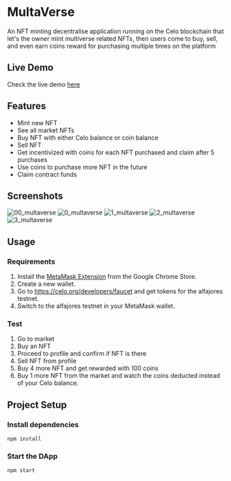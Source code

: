 # MultaVerse 

An NFT minting decentralise application running on the Celo blockchain that let's the owner mint multiverse related NFTs, then users come to buy, sell, 
and even earn coins reward for purchasing muitiple times on the platform

## Live Demo 
Check the live demo [here](https://princeibs.github.io/nft-minter-dapp/)

## Features 
- Mint new NFT
- See all market NFTs
- Buy NFT with either Celo balance or coin balance
- Sell NFT
- Get incentivized with coins for each NFT purchased and claim after 5 purchases
- Use coins to purchase more NFT in the future
- Claim contract funds

## Screenshots 
![00_multaverse](https://user-images.githubusercontent.com/64266194/175323581-1402ef24-7a6d-43ed-9f0d-98e4db4ac854.png)
![0_multaverse](https://user-images.githubusercontent.com/64266194/175324407-846cf1bd-a561-4cd0-9d59-38cc7242da6b.png)
![1_multaverse](https://user-images.githubusercontent.com/64266194/175323744-8771713b-a03e-4d48-9d90-96f2c3d0caa9.png)
![2_multaverse](https://user-images.githubusercontent.com/64266194/175323831-998fa208-6fa9-4ed1-8963-e63b98d0bcb3.png)
![3_multaverse](https://user-images.githubusercontent.com/64266194/175324313-2fde7860-162a-4afe-9f99-8cd717097a89.png)

## Usage 
### Requirements
1. Install the [MetaMask Extension](https://chrome.google.com/webstore/detail/metamask/nkbihfbeogaeaoehlefnkodbefgpgknn?hl=en) from the Google Chrome Store.
2. Create a new wallet.
3. Go to https://celo.org/developers/faucet and get tokens for the alfajores testnet.
4. Switch to the alfajores testnet in your MetaMask wallet.

### Test
1. Go to market
2. Buy an NFT
3. Proceed to profile and confirm if NFT is there
4. Sell NFT from profile
5. Buy 4 more NFT and get rewarded with 100 coins
6. Buy 1 more NFT from the market and watch the coins deducted instead of your Celo balance.

## Project Setup
### Install dependencies
`npm install`
### Start the DApp
`npm start`
